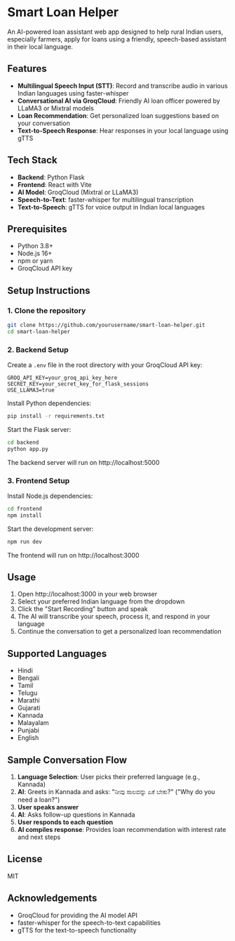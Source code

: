 # Smart Loan Helper

An AI-powered loan assistant web app designed to help rural Indian users, especially farmers, apply for loans using a friendly, speech-based assistant in their local language.

## Features

- **Multilingual Speech Input (STT)**: Record and transcribe audio in various Indian languages using faster-whisper
- **Conversational AI via GroqCloud**: Friendly AI loan officer powered by LLaMA3 or Mixtral models
- **Loan Recommendation**: Get personalized loan suggestions based on your conversation
- **Text-to-Speech Response**: Hear responses in your local language using gTTS

## Tech Stack

- **Backend**: Python Flask
- **Frontend**: React with Vite
- **AI Model**: GroqCloud (Mixtral or LLaMA3)
- **Speech-to-Text**: faster-whisper for multilingual transcription
- **Text-to-Speech**: gTTS for voice output in Indian local languages

## Prerequisites

- Python 3.8+
- Node.js 16+
- npm or yarn
- GroqCloud API key

## Setup Instructions

### 1. Clone the repository

```bash
git clone https://github.com/yourusername/smart-loan-helper.git
cd smart-loan-helper
```

### 2. Backend Setup

Create a `.env` file in the root directory with your GroqCloud API key:

```
GROQ_API_KEY=your_groq_api_key_here
SECRET_KEY=your_secret_key_for_flask_sessions
USE_LLAMA3=true
```

Install Python dependencies:

```bash
pip install -r requirements.txt
```

Start the Flask server:

```bash
cd backend
python app.py
```

The backend server will run on http://localhost:5000

### 3. Frontend Setup

Install Node.js dependencies:

```bash
cd frontend
npm install
```

Start the development server:

```bash
npm run dev
```

The frontend will run on http://localhost:3000

## Usage

1. Open http://localhost:3000 in your web browser
2. Select your preferred Indian language from the dropdown
3. Click the "Start Recording" button and speak
4. The AI will transcribe your speech, process it, and respond in your language
5. Continue the conversation to get a personalized loan recommendation

## Supported Languages

- Hindi
- Bengali
- Tamil
- Telugu
- Marathi
- Gujarati
- Kannada
- Malayalam
- Punjabi
- English

## Sample Conversation Flow

1. **Language Selection**: User picks their preferred language (e.g., Kannada)
2. **AI**: Greets in Kannada and asks: "ನೀವು ಸಾಲವನ್ನು ಏಕೆ ಬೇಕು?" ("Why do you need a loan?")
3. **User speaks answer**
4. **AI**: Asks follow-up questions in Kannada
5. **User responds to each question**
6. **AI compiles response**: Provides loan recommendation with interest rate and next steps

## License

MIT

## Acknowledgements

- GroqCloud for providing the AI model API
- faster-whisper for the speech-to-text capabilities
- gTTS for the text-to-speech functionality
